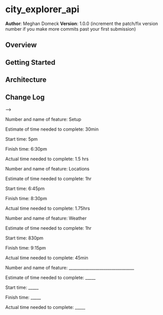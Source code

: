 # city_explorer_api

**Author**: Meghan Domeck
**Version**: 1.0.0 (increment the patch/fix version number if you make more commits past your first submission)

## Overview
<!-- Provide a high level overview of what this application is and why you are building it, beyond the fact that it's an assignment for this class. (i.e. What's your problem domain?) -->

## Getting Started
<!-- What are the steps that a user must take in order to build this app on their own machine and get it running? -->

## Architecture
<!-- Provide a detailed description of the application design. What technologies (languages, libraries, etc) you're using, and any other relevant design information. -->

## Change Log
<!-- Use this area to document the iterative changes made to your application as each feature is successfully implemented. Use time stamps. Here's an examples:

01-01-2001 4:59pm - Application now has a fully-functional express server, with a GET route for the location resource.

## Credits and Collaborations
<!-- Give credit (and a link) to other people or resources that helped you build this application. -->
-->

Number and name of feature: Setup

Estimate of time needed to complete: 30min

Start time: 5pm

Finish time: 6:30pm

Actual time needed to complete: 1.5 hrs


Number and name of feature: Locations

Estimate of time needed to complete: 1hr

Start time: 6:45pm

Finish time: 8:30pm

Actual time needed to complete: 1.75hrs


Number and name of feature: Weather

Estimate of time needed to complete: 1hr

Start time: 830pm

Finish time: 9:15pm

Actual time needed to complete: 45min


Number and name of feature: ________________________________

Estimate of time needed to complete: _____

Start time: _____

Finish time: _____

Actual time needed to complete: _____